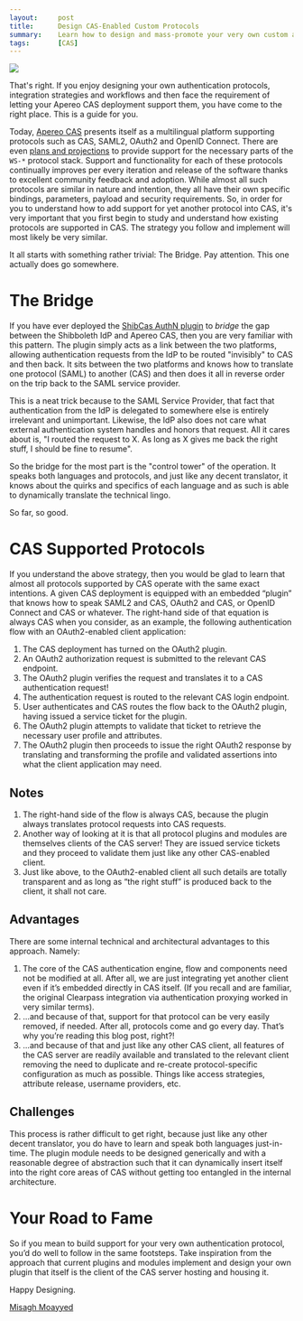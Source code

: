 ```yaml
---
layout:     post
title:      Design CAS-Enabled Custom Protocols 
summary:    Learn how to design and mass-promote your very own custom authentication protocol, get rich quickly, stay healthy indefinitely and reach a new state of enlightenment in a few very easy steps. 
tags:       [CAS]
---
```


![](https://cloud.githubusercontent.com/assets/1205228/23062372/c06e1e1a-f51a-11e6-8e5a-60692af7728c.jpg)

That's right. If you enjoy designing your own authentication protocols, integration strategies and workflows and then face the requirement of letting your Apereo CAS deployment support them, you have come to the right place. This is a guide for you.

Today, [Apereo CAS](https://apereo.github.io/cas) presents itself as a multilingual platform supporting protocols such as CAS, SAML2, OAuth2 and OpenID Connect. There are even [plans and projections](https://github.com/apereo/cas/issues/2340) to provide support for the necessary parts of the `WS-*` protocol stack. Support and functionality for each of these protocols continually improves per every iteration and release of the software thanks to excellent community feedback and adoption. While almost all such protocols are similar in nature and intention, they all have their own specific bindings, parameters, payload and security requirements. So, in order for you to understand how to add support for yet another protocol into CAS, it's very important that you first begin to study and understand how existing protocols are supported in CAS. The strategy you follow and implement will most likely be very similar.

It all starts with something rather trivial: The Bridge. Pay attention. This one actually does go somewhere.

# The Bridge

If you have ever deployed the [ShibCas AuthN plugin](https://github.com/Unicon/shib-cas-authn3) to *bridge* the gap between the Shibboleth IdP and Apereo CAS, then you are very familiar with this pattern. The plugin simply acts as a link between the two platforms, allowing authentication requests from the IdP to be routed "invisibly" to CAS and then back. It sits between the two platforms and knows how to translate one protocol (SAML) to another (CAS) and then does it all in reverse order on the trip back to the SAML service provider.

This is a neat trick because to the SAML Service Provider, that fact that authentication from the IdP is delegated to somewhere else is entirely irrelevant and unimportant. Likewise, the IdP also does not care what external authentication system handles and honors that request. All it cares about is, "I routed the request to X. As long as X gives me back the right stuff, I should be fine to resume".

So the bridge for the most part is the "control tower" of the operation. It speaks both languages and protocols, and just like any decent translator, it knows about the quirks and specifics of each language and as such is able to dynamically translate the technical lingo.

So far, so good.

# CAS Supported Protocols

If you understand the above strategy, then you would be glad to learn that almost all protocols supported by CAS operate with the same exact intentions. A given CAS deployment is equipped with an embedded “plugin” that knows how to speak SAML2 and CAS, OAuth2 and CAS, or OpenID Connect and CAS or whatever. The right-hand side of that equation is always CAS when you consider, as an example, the following authentication flow with an OAuth2-enabled client application:

1. The CAS deployment has turned on the OAuth2 plugin.
2. An OAuth2 authorization request is submitted to the relevant CAS endpoint.
3. The OAuth2 plugin verifies the request and translates it to a CAS authentication request!
4. The authentication request is routed to the relevant CAS login endpoint.
5. User authenticates and CAS routes the flow back to the OAuth2 plugin, having issued a service ticket for the plugin.
6. The OAuth2 plugin attempts to validate that ticket to retrieve the necessary user profile and attributes.
7. The OAuth2 plugin then proceeds to issue the right OAuth2 response by translating and transforming the profile and validated assertions into what the client application may need.

## Notes 

1. The right-hand side of the flow is always CAS, because the plugin always translates protocol requests into CAS requests. 
2. Another way of looking at it is that all protocol plugins and modules are themselves clients of the CAS server! They are issued service tickets and they proceed to validate them just like any other CAS-enabled client.
3. Just like above, to the OAuth2-enabled client all such details are totally transparent and as long as “the right stuff” is produced back to the client, it shall not care.

## Advantages

There are some internal technical and architectural advantages to this approach. Namely:

1. The core of the CAS authentication engine, flow and components need not be modified at all. After all, we are just integrating yet another client even if it’s embedded directly in CAS itself. (If you recall and are familiar, the original Clearpass integration via authentication proxying worked in very similar terms).
2. ...and because of that, support for that protocol can be very easily removed, if needed. After all, protocols come and go every day. That’s why you’re reading this blog post, right?!
3. ...and because of that and just like any other CAS client, all features of the CAS server are readily available and translated to the relevant client removing the need to duplicate and re-create protocol-specific configuration as much as  possible. Things like access strategies, attribute release, username providers, etc.

## Challenges

This process is rather difficult to get right, because just like any other decent translator, you do have to learn and speak both languages just-in-time. The plugin module needs to be designed generically and with a reasonable degree of abstraction such that it can dynamically insert itself into the right core areas of CAS without getting too entangled in the internal architecture.

# Your Road to Fame

So if you mean to build support for your very own authentication protocol, you’d do well to follow in the same footsteps. Take inspiration from the approach that current plugins and modules implement and design your own plugin that itself is the client of the CAS server hosting and housing it.

Happy Designing.

[Misagh Moayyed](https://twitter.com/misagh84)
